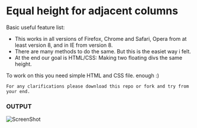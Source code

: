 # Equal height for adjacent columns

Basic useful feature list:

 * This works in all versions of Firefox, Chrome and Safari, Opera from at least version 8, and in IE from version 8.
 * There are many methods to do the same. But this is the easiet way i felt. 
 * At the end our goal is HTML/CSS: Making two floating divs the same height.



To work on this you need simple HTML and CSS file. enough :)

```
For any clarifications please download this repo or fork and try from your end. 
```

### OUTPUT
![ScreenShot](https://cloud.githubusercontent.com/assets/6780840/26531063/fd35556a-43fe-11e7-8508-08865553d4bc.png)
